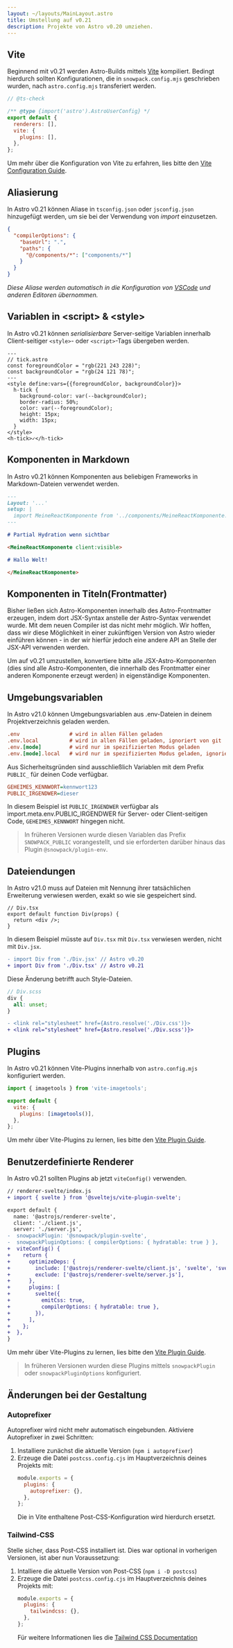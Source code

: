 ```yaml
---
layout: ~/layouts/MainLayout.astro
title: Umstellung auf v0.21
description: Projekte von Astro v0.20 umziehen.
---
```


## Vite

Beginnend mit v0.21 werden Astro-Builds mittels [Vite](https://vitejs.dev) kompiliert.
Bedingt hierdurch sollten Konfigurationen, die in `snowpack.config.mjs` geschrieben wurden, nach `astro.config.mjs` transferiert werden.

```js
// @ts-check

/** @type {import('astro').AstroUserConfig} */
export default {
  renderers: [],
  vite: {
    plugins: [],
  },
};
```

Um mehr über die Konfiguration von Vite zu erfahren, lies bitte den [Vite Configuration Guide](https://vitejs.dev/config).

## Aliasierung

In Astro v0.21 können Aliase in `tsconfig.json` oder `jsconfig.json` hinzugefügt werden, um sie bei der Verwendung von _import_ einzusetzen.

```json
{
  "compilerOptions": {
    "baseUrl": ".",
    "paths": {
      "@/components/*": ["components/*"]
    }
  }
}
```

_Diese Aliase werden automatisch in die Konfiguration von [VSCode](https://code.visualstudio.com/docs/languages/jsconfig) und anderen Editoren übernommen._

## Variablen in \<script> & \<style>

In Astro v0.21 können _serialisierbare_ Server-seitige Variablen innerhalb Client-seitiger `<style>`- oder `<script>`-Tags übergeben werden.

```astro
---
// tick.astro
const foregroundColor = "rgb(221 243 228)";
const backgroundColor = "rgb(24 121 78)";
---
<style define:vars={{foregroundColor, backgroundColor}}>
  h-tick {
    background-color: var(--backgroundColor);
    border-radius: 50%;
    color: var(--foregroundColor);
    height: 15px;
    width: 15px;
  }
</style>
<h-tick>✓</h-tick>
```

## Komponenten in Markdown

In Astro v0.21 können Komponenten aus beliebigen Frameworks in Markdown-Dateien verwendet werden.

```markdown
---
Layout: '...'
setup: |
  import MeineReactKomponente from '../components/MeineReactKomponente.jsx'
---

# Partial Hydration wenn sichtbar

<MeineReactKomponente client:visible>

# Hallo Welt!

</MeineReactKomponente>
```

## Komponenten in Titeln(Frontmatter)

Bisher ließen sich Astro-Komponenten innerhalb des Astro-Frontmatter erzeugen, indem dort JSX-Syntax anstelle der Astro-Syntax verwendet wurde. Mit dem neuen Compiler ist das nicht mehr möglich. Wir hoffen, dass wir diese Möglichkeit in einer zukünftigen Version von Astro wieder einführen können - in der wir hierfür jedoch eine andere API an Stelle der JSX-API verwenden werden.

Um auf v0.21 umzustellen, konvertiere bitte alle JSX-Astro-Komponenten (dies sind alle Astro-Komponenten, die innerhalb des Frontmatter einer anderen Komponente erzeugt werden) in eigenständige Komponenten.

## Umgebungsvariablen

In Astro v21.0 können Umgebungsvariablen aus .env-Dateien in deinem Projektverzeichnis geladen werden.

```ini
.env                # wird in allen Fällen geladen
.env.local          # wird in allen Fällen geladen, ignoriert von git
.env.[mode]         # wird nur im spezifizierten Modus geladen
.env.[mode].local   # wird nur im spezifizierten Modus geladen, ignoriert von git
```

Aus Sicherheitsgründen sind ausschließlich Variablen mit dem Prefix `PUBLIC_` für deinen Code verfügbar.

```ini
GEHEIMES_KENNWORT=kennwort123
PUBLIC_IRGENDWER=dieser
```

In diesem Beispiel ist `PUBLIC_IRGENDWER` verfügbar als ìmport.meta.env.PUBLIC_IRGENDWER für Server- oder Client-seitigen Code, `GEHEIMES_KENNWORT` hingegen nicht.

> In früheren Versionen wurde diesen Variablen das Prefix `SNOWPACK_PUBLIC` vorangestellt, und sie erforderten darüber hinaus das Plugin `@snowpack/plugin-env`.

## Dateiendungen

In Astro v21.0 muss auf Dateien mit Nennung ihrer tatsächlichen Erweiterung verwiesen werden, exakt so wie sie gespeichert sind.

```tsx
// Div.tsx
export default function Div(props) {
  return <div />;
}
```

In diesem Beispiel müsste auf `Div.tsx` mit `Div.tsx` verwiesen werden, nicht mit `Div.jsx`.

```diff
- import Div from './Div.jsx' // Astro v0.20
+ import Div from './Div.tsx' // Astro v0.21
```

Diese Änderung betrifft auch Style-Dateien.

```scss
// Div.scss
div {
  all: unset;
}
```

```diff
- <link rel="stylesheet" href={Astro.resolve('./Div.css')}>
+ <link rel="stylesheet" href={Astro.resolve('./Div.scss')}>
```

## Plugins

In Astro v0.21 können Vite-Plugins innerhalb von `astro.config.mjs` konfiguriert werden.

```js
import { imagetools } from 'vite-imagetools';

export default {
  vite: {
    plugins: [imagetools()],
  },
};
```

Um mehr über Vite-Plugins zu lernen, lies bitte den [Vite Plugin Guide](https://vitejs.dev/guide/using-plugins.html).

## Benutzerdefinierte Renderer

In Astro v0.21 sollten Plugins ab jetzt `viteConfig()` verwenden.

```diff
// renderer-svelte/index.js
+ import { svelte } from '@sveltejs/vite-plugin-svelte';

export default {
  name: '@astrojs/renderer-svelte',
  client: './client.js',
  server: './server.js',
-  snowpackPlugin: '@snowpack/plugin-svelte',
-  snowpackPluginOptions: { compilerOptions: { hydratable: true } },
+  viteConfig() {
+    return {
+      optimizeDeps: {
+        include: ['@astrojs/renderer-svelte/client.js', 'svelte', 'svelte/internal'],
+        exclude: ['@astrojs/renderer-svelte/server.js'],
+      },
+      plugins: [
+        svelte({
+          emitCss: true,
+          compilerOptions: { hydratable: true },
+        }),
+      ],
+    };
+  },
}
```

Um mehr über Vite-Plugins zu lernen, lies bitte den [Vite Plugin Guide](https://vitejs.dev/guide/using-plugins.html).

> In früheren Versionen wurden diese Plugins mittels `snowpackPlugin` oder `snowpackPluginOptions` konfiguriert.

## Änderungen bei der Gestaltung

### Autoprefixer

Autoprefixer wird nicht mehr automatisch eingebunden. Aktiviere Autoprefixer in zwei Schritten:

1. Installiere zunächst die aktuelle Version (`npm i autoprefixer`)
2. Erzeuge die Datei `postcss.config.cjs` im Hauptverzeichnis deines Projekts mit:
   ```js
   module.exports = {
     plugins: {
       autoprefixer: {},
     },
   };
   ```
   Die in Vite enthaltene Post-CSS-Konfiguration wird hierdurch ersetzt.

### Tailwind-CSS

Stelle sicher, dass Post-CSS installiert ist. Dies war optional in vorherigen Versionen, ist aber nun Voraussetzung:

1. Intalliere die aktuelle Version von Post-CSS (`npm i -D postcss`)
2. Erzeuge die Datei `postcss.config.cjs` im Hauptverzeichnis deines Projekts mit:
   ```js
   module.exports = {
     plugins: {
       tailwindcss: {},
     },
   };
   ```
   Für weitere Informationen lies die [Tailwind CSS Documentation](https://tailwindcss.com/docs/installation#add-tailwind-as-a-post-css-plugin)

[vite]: https://vitejs.dev
[snowpack]: https://www.snowpack.dev
